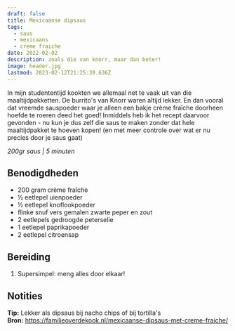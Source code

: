 ```yaml
---
draft: false
title: Mexicaanse dipsaus
tags:
  - saus
  - mexicaans
  - creme fraiche
date: 2022-02-02
description: zoals die van knorr, maar dan beter!
image: header.jpg
lastmod: 2023-02-12T21:25:39.636Z
---
```

In mijn studententijd kookten we allemaal net te vaak uit van die maaltijdpakketten. De burrito's van Knorr waren altijd lekker. En dan vooral dat vreemde sauspoeder waar je alleen een bakje crème fraîche doorheen hoefde te roeren deed het goed! Inmiddels heb ik het recept daarvoor gevonden - nu kun je dus zelf die saus te maken zonder dat hele maaltijdpakket te hoeven kopen! (en met meer controle over wat er nu precies door je saus gaat)  

*200gr saus | 5 minuten*

## Benodigdheden

* 200 gram crème fraîche 
* ½ eetlepel uienpoeder
* ½ eetlepel knoflookpoeder 
* flinke snuf vers gemalen zwarte peper en zout 
* 2 eetlepels  gedroogde peterselie 
* 1 eetlepel paprikapoeder  
* 2 eetlepel citroensap 

## Bereiding

1. Supersimpel: meng alles door elkaar! 

## Notities

**Tip:** Lekker als dipsaus bij nacho chips of bij tortilla's  
**Bron:** <https://familieoverdekook.nl/mexicaanse-dipsaus-met-creme-fraiche/>